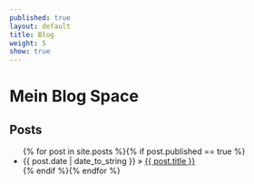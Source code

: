 ```yaml
---
published: true
layout: default
title: Blog
weight: 5
show: true
---
```


<h1>Mein Blog Space</h1>
<h2>Posts</h2>
<ul class="posts">{% for post in site.posts %}{% if post.published == true %}
<li>
  <span>
    {{ post.date | date_to_string }}
  </span>
  &raquo; <a href="{{ post.url }}">{{ post.title }}</a>
</li>
{% endif %}{% endfor %}</ul>

